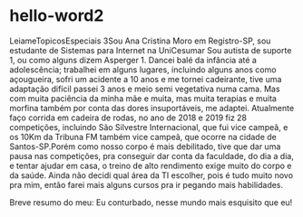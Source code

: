 # hello-word2
LeiameTopicosEspeciais
3Sou Ana Cristina Moro em Registro-SP, sou estudante de Sistemas para Internet na UniCesumar 
Sou autista de suporte 1, ou como alguns dizem Asperger 1.
Dancei balé da infância até a adolescência; trabalhei em alguns lugares, incluindo alguns anos como açougueira, sofri um acidente a 10 anos e me tornei cadeirante, tive uma adaptação difícil passei 3 anos e meio semi vegetativa numa cama.
Mas com muita paciência da minha mãe e muita, mas muita terapias e muita morfina também por conta das dores insuportáveis, me adaptei.
Atualmente faço corrida em cadeira de rodas, no ano de 2018 e 2019 fiz 28 competições, incluindo São Silvestre Internacional, que fui vice campeã, e os 10Km da Tribuna FM também vice campeã, que ocorre na cidade de Santos-SP.Porém como nosso corpo é mais debilitado, tive que dar uma pausa nas competições, pra conseguir dar conta da faculdade, do dia a dia, e tentar ajudar em casa, o treino de alto rendimento exige muito do corpo e da saúde.
Ainda não decidi qual área da TI escolher, pois é tudo muito novo pra mim, então farei mais alguns cursos pra ir pegando mais habilidades.

Breve resumo do meu: Eu conturbado, nesse mundo mais esquisito que eu!
